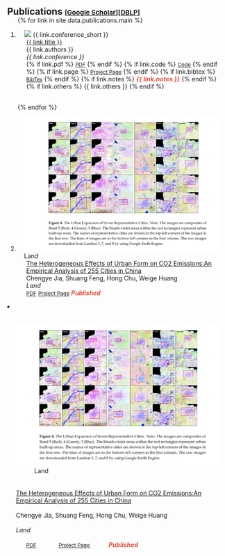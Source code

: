 <h1 id="publications"></h1>

<h2 style="margin: 60px 0px -15px;">Publications <temp style="font-size:15px;">[</temp><a href="https://scholar.google.com/citations?user=Uf9GqRsAAAAJ" target="_blank" style="font-size:15px;">Google Scholar</a><temp style="font-size:15px;">]</temp><temp style="font-size:15px;">[</temp><a href="https://dblp.uni-trier.de/pid/12/10033-1.html" target="_blank" style="font-size:15px;">DBLP</a><temp style="font-size:15px;">]</temp></h2>


<div class="publications">
<ol class="bibliography">

{% for link in site.data.publications.main %}

<li>
<div class="pub-row">
  <div class="col-sm-3 abbr" style="position: relative;padding-right: 15px;padding-left: 15px;">
    <img src="{{ link.image }}" class="teaser img-fluid z-depth-1" style="width=100;height=40%">
            <abbr class="badge">{{ link.conference_short }}</abbr>
  </div>
  <div class="col-sm-9" style="position: relative;padding-right: 15px;padding-left: 20px;">
      <div class="title"><a href="{{ link.pdf }}">{{ link.title }}</a></div>
      <div class="author">{{ link.authors }}</div>
      <div class="periodical"><em>{{ link.conference }}</em>
      </div>
    <div class="links">
      {% if link.pdf %} 
      <a href="{{ link.pdf }}" class="btn btn-sm z-depth-0" role="button" target="_blank" style="font-size:12px;">PDF</a>
      {% endif %}
      {% if link.code %} 
      <a href="{{ link.code }}" class="btn btn-sm z-depth-0" role="button" target="_blank" style="font-size:12px;">Code</a>
      {% endif %}
      {% if link.page %} 
      <a href="{{ link.page }}" class="btn btn-sm z-depth-0" role="button" target="_blank" style="font-size:12px;">Project Page</a>
      {% endif %}
      {% if link.bibtex %} 
      <a href="{{ link.bibtex }}" class="btn btn-sm z-depth-0" role="button" target="_blank" style="font-size:12px;">BibTex</a>
      {% endif %}
      {% if link.notes %} 
      <strong> <i style="color:#e74d3c">{{ link.notes }}</i></strong>
      {% endif %}
      {% if link.others %} 
      {{ link.others }}
      {% endif %}
    </div>
  </div>
</div>
</li>

<br>

{% endfor %}

<li>
<div class="pub-row">
  <div class="col-sm-3 abbr" style="position: relative;padding-right: 15px;padding-left: 15px;">
    <img src="./assets/files/Jia2023.png" class="teaser img-fluid z-depth-1">
            <abbr class="badge">Land</abbr>
  </div>
  <div class="col-sm-9" style="position: relative;padding-right: 15px;padding-left: 20px;">
      <div class="title"><a href="./assets/files/Jia2023.pdf">The Heterogeneous Effects of Urban Form on CO2 Emissions:An Empirical Analysis of 255 Cities in China</a></div>
      <div class="author">Chengye Jia, Shuang Feng, Hong Chu, Weige Huang </div>
      <div class="periodical"><em>Land</em></div>
    <div class="links">
      <a href="./assets/files/Jia2023.pdf" class="btn btn-sm z-depth-0" role="button" target="_blank" style="font-size:12px;">PDF</a>
      <!-- <a href="" class="btn btn-sm z-depth-0" role="button" target="_blank" style="font-size:12px;">Code</a> -->
      <a href="https://www.mdpi.com/2073-445X/12/5/981" class="btn btn-sm z-depth-0" role="button" target="_blank" style="font-size:12px;">Project Page</a>
      <!-- <a href="" class="btn btn-sm z-depth-0" role="button" target="_blank" style="font-size:12px;">BibTex</a> -->
    <strong><i style="color:#e74d3c">Published</i></strong>
  </div>
  </div>
</div>
</li>

</ol>
</div>


<li>
<div class="pub-row">
  <div class="col-sm-3 abbr" style="position: relative;padding-right: 15px;padding-left: 15px;">
    <img src="./assets/files/Jia2023.png" class="teaser img-fluid z-depth-1">
            <abbr class="badge">Land</abbr>
  </div>
  <div class="col-sm-9" style="position: relative;padding-right: 15px;padding-left: 20px;">
      <div class="title"><a href="./assets/files/Jia2023.pdf">The Heterogeneous Effects of Urban Form on CO2 Emissions:An Empirical Analysis of 255 Cities in China</a></div>
      <div class="author">Chengye Jia, Shuang Feng, Hong Chu, Weige Huang </div>
      <div class="periodical"><em>Land</em></div>
    <div class="links">
      <a href="./assets/files/Jia2023.pdf" class="btn btn-sm z-depth-0" role="button" target="_blank" style="font-size:12px;">PDF</a>
      <!-- <a href="" class="btn btn-sm z-depth-0" role="button" target="_blank" style="font-size:12px;">Code</a> -->
      <a href="https://www.mdpi.com/2073-445X/12/5/981" class="btn btn-sm z-depth-0" role="button" target="_blank" style="font-size:12px;">Project Page</a>
      <!-- <a href="" class="btn btn-sm z-depth-0" role="button" target="_blank" style="font-size:12px;">BibTex</a> -->
    <strong><i style="color:#e74d3c">Published</i></strong>
  </div>
  </div>
</div>
</li>

</ol>
</div>

